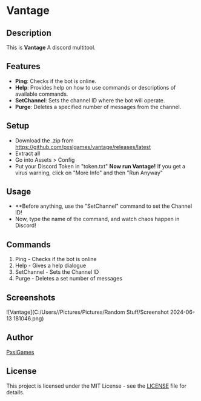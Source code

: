 # Vantage

## Description
This is **Vantage** A discord multitool.

## Features
- **Ping**: Checks if the bot is online.
- **Help**: Provides help on how to use commands or descriptions of available commands.
- **SetChannel**: Sets the channel ID where the bot will operate.
- **Purge**: Deletes a specified number of messages from the channel.

## Setup
- Download the .zip from https://github.com/pxslgames/vantage/releases/latest
- Extract all
- Go into Assets > Config
- Put your Discord Token in "token.txt"
**Now run Vantage!**
If you get a virus warning, click on "More Info" and then "Run Anyway"

## Usage
- **Before anything, use the "SetChannel" command to set the Channel ID!
- Now, type the name of the command, and watch chaos happen in Discord!

## Commands
1. Ping - Checks if the bot is online
2. Help - Gives a help dialogue
3. SetChannel - Sets the Channel ID
4. Purge - Deletes a set number of messages


## Screenshots
![Vantage](C:/Users//Pictures/Pictures/Random Stuff/Screenshot 2024-06-13 181046.png)

## Author
[PxslGames](https://github.com/pxslgames)

## License
This project is licensed under the MIT License - see the [LICENSE](LICENSE) file for details.
